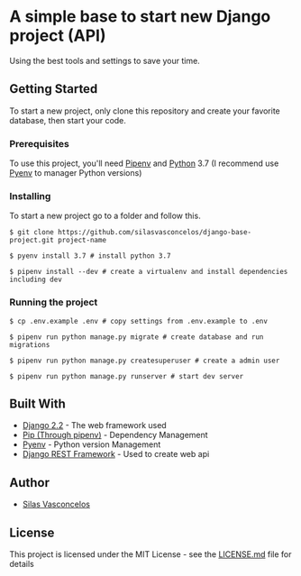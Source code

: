# A simple base to start new Django project (API)

Using the best tools and settings to save your time.

## Getting Started

To start a new project, only clone this repository and create your favorite database, then start your code.

### Prerequisites

To use this project, you'll need [Pipenv](https://github.com/pypa/pipenv) and [Python](https://www.python.org/) 3.7 (I recommend use [Pyenv](https://github.com/pyenv/pyenv) to manager Python versions) 

### Installing

To start a new project go to a folder and follow this.

```
$ git clone https://github.com/silasvasconcelos/django-base-project.git project-name
```
```
$ pyenv install 3.7 # install python 3.7
```

```
$ pipenv install --dev # create a virtualenv and install dependencies including dev
```

### Running the project

```
$ cp .env.example .env # copy settings from .env.example to .env
```

```
$ pipenv run python manage.py migrate # create database and run migrations
```

```
$ pipenv run python manage.py createsuperuser # create a admin user
```

```
$ pipenv run python manage.py runserver # start dev server
```


## Built With

* [Django 2.2](https://docs.djangoproject.com/en/2.2/) - The web framework used
* [Pip (Through pipenv)](https://maven.apache.org/) - Dependency Management
* [Pyenv](https://github.com/pyenv/pyenv) - Python version Management
* [Django REST Framework](https://rometools.github.io/rome/) - Used to create web api


## Author

* [Silas Vasconcelos](https://github.com/silasvasconcelos)

## License

This project is licensed under the MIT License - see the [LICENSE.md](https://github.com/silasvasconcelos/django-base-project/blob/master/LICENSE) file for details
